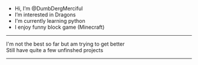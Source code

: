 -  Hi, I’m @DumbDergMerciful
-  I’m interested in Dragons
-  I'm currently learning python
-  I enjoy funny block game (Minecraft)
<hr>
I'm not the best so far but am trying to get better
<br>
Still have quite a few unfinshed projects
<hr>
